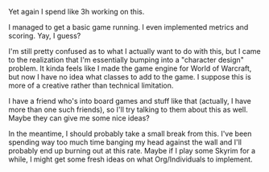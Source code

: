Yet again I spend like 3h working on this.

I managed to get a basic game running. I even implemented metrics and scoring. Yay, I guess?

I'm still pretty confused as to what I actually want to do with this, but I came to the realization that I'm essentially bumping into a "character design" problem. It kinda feels like I made the game engine for World of Warcraft, but now I have no idea what classes to add to the game. I suppose this is more of a creative rather than technical limitation.

I have a friend who's into board games and stuff like that (actually, I have more than one such friends), so I'll try talking to them about this as well. Maybe they can give me some nice ideas?

In the meantime, I should probably take a small break from this. I've been spending way too much time banging my head against the wall and I'll probably end up burning out at this rate. Maybe if I play some Skyrim for a while, I might get some fresh ideas on what Org/Individuals to implement.